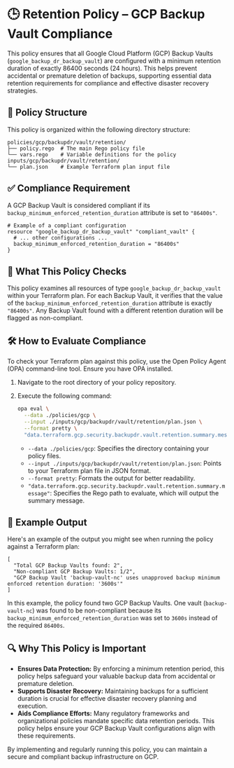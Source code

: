 # 🕒 Retention Policy – GCP Backup Vault Compliance

This policy ensures that all Google Cloud Platform (GCP) Backup Vaults (`google_backup_dr_backup_vault`) are configured with a minimum retention duration of exactly 86400 seconds (24 hours). This helps prevent accidental or premature deletion of backups, supporting essential data retention requirements for compliance and effective disaster recovery strategies.

## 📂 Policy Structure

This policy is organized within the following directory structure:

```
policies/gcp/backupdr/vault/retention/
├── policy.rego  # The main Rego policy file
└── vars.rego    # Variable definitions for the policy
inputs/gcp/backupdr/vault/retention/
└── plan.json    # Example Terraform plan input file
```

## ✅ Compliance Requirement

A GCP Backup Vault is considered compliant if its `backup_minimum_enforced_retention_duration` attribute is set to `"86400s"`.

```hcl
# Example of a compliant configuration
resource "google_backup_dr_backup_vault" "compliant_vault" {
  # ... other configurations ...
  backup_minimum_enforced_retention_duration = "86400s"
}
```

## 📜 What This Policy Checks

This policy examines all resources of type `google_backup_dr_backup_vault` within your Terraform plan. For each Backup Vault, it verifies that the value of the `backup_minimum_enforced_retention_duration` attribute is exactly `"86400s"`. Any Backup Vault found with a different retention duration will be flagged as non-compliant.

## 🛠️ How to Evaluate Compliance

To check your Terraform plan against this policy, use the Open Policy Agent (OPA) command-line tool. Ensure you have OPA installed.

1.  Navigate to the root directory of your policy repository.
2.  Execute the following command:

    ```bash
    opa eval \
      --data ./policies/gcp \
      --input ./inputs/gcp/backupdr/vault/retention/plan.json \
      --format pretty \
      "data.terraform.gcp.security.backupdr.vault.retention.summary.message"
    ```

    * `--data ./policies/gcp`: Specifies the directory containing your policy files.
    * `--input ./inputs/gcp/backupdr/vault/retention/plan.json`: Points to your Terraform plan file in JSON format.
    * `--format pretty`: Formats the output for better readability.
    * `"data.terraform.gcp.security.backupdr.vault.retention.summary.message"`: Specifies the Rego path to evaluate, which will output the summary message.

## 🧾 Example Output

Here's an example of the output you might see when running the policy against a Terraform plan:

```
[
  "Total GCP Backup Vaults found: 2",
  "Non-compliant GCP Backup Vaults: 1/2",
  "GCP Backup Vault 'backup-vault-nc' uses unapproved backup minimum enforced retention duration: '3600s'"
]
```

In this example, the policy found two GCP Backup Vaults. One vault (`backup-vault-nc`) was found to be non-compliant because its `backup_minimum_enforced_retention_duration` was set to `3600s` instead of the required `86400s`.

## 🔍 Why This Policy is Important

* **Ensures Data Protection:** By enforcing a minimum retention period, this policy helps safeguard your valuable backup data from accidental or premature deletion.
* **Supports Disaster Recovery:** Maintaining backups for a sufficient duration is crucial for effective disaster recovery planning and execution.
* **Aids Compliance Efforts:** Many regulatory frameworks and organizational policies mandate specific data retention periods. This policy helps ensure your GCP Backup Vault configurations align with these requirements.

By implementing and regularly running this policy, you can maintain a secure and compliant backup infrastructure on GCP.

